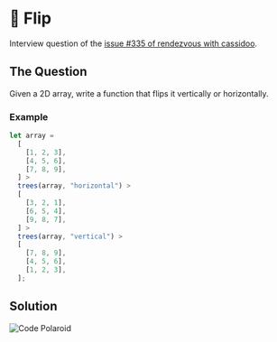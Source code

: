 # 🤸 Flip

Interview question of the [issue #335 of rendezvous with cassidoo](https://buttondown.email/cassidoo/archive/the-most-effective-way-to-do-it-is-to-do-it-5924/).

## The Question

Given a 2D array, write a function that flips it vertically or horizontally.

### Example

```js
let array =
  [
    [1, 2, 3],
    [4, 5, 6],
    [7, 8, 9],
  ] >
  trees(array, "horizontal") >
  [
    [3, 2, 1],
    [6, 5, 4],
    [9, 8, 7],
  ] >
  trees(array, "vertical") >
  [
    [7, 8, 9],
    [4, 5, 6],
    [1, 2, 3],
  ];
```

## Solution

![Code Polaroid](./code-screenshot.png)
